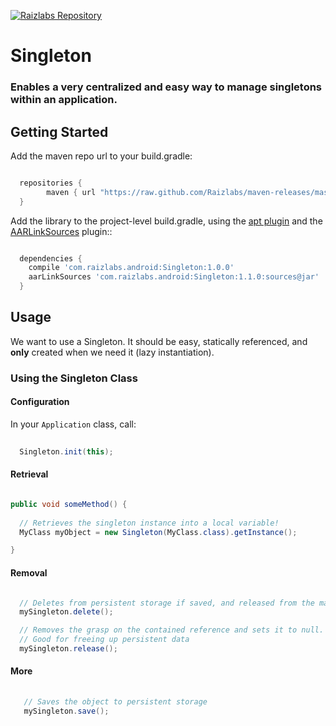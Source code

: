 
[![Raizlabs Repository](http://img.shields.io/badge/Raizlabs%20Repository-1.1.0-blue.svg?style=flat)](https://github.com/Raizlabs/maven-releases)

# Singleton


### Enables a very centralized and easy way to manage singletons within an application.

## Getting Started

Add the maven repo url to your build.gradle:

```groovy

  repositories {
        maven { url "https://raw.github.com/Raizlabs/maven-releases/master/releases" }
  }

```

Add the library to the project-level build.gradle, using the [apt plugin](https://bitbucket.org/hvisser/android-apt) and the 
[AARLinkSources](https://github.com/xujiaao/AARLinkSources) plugin::

```groovy

  dependencies {
    compile 'com.raizlabs.android:Singleton:1.0.0'
    aarLinkSources 'com.raizlabs.android:Singleton:1.1.0:sources@jar'
  }

```

## Usage

We want to use a Singleton. It should be easy, statically referenced, and **only** created when we need it (lazy instantiation).

### Using the Singleton Class

#### Configuration

In your ```Application``` class, call:

```java
 
  Singleton.init(this);

```

#### Retrieval


```java

public void someMethod() {
  
  // Retrieves the singleton instance into a local variable!
  MyClass myObject = new Singleton(MyClass.class).getInstance();

}

```

#### Removal

```java

  // Deletes from persistent storage if saved, and released from the map and current singleton referent
  mySingleton.delete();

  // Removes the grasp on the contained reference and sets it to null. 
  // Good for freeing up persistent data
  mySingleton.release();

```

#### More

```java
  
   // Saves the object to persistent storage
   mySingleton.save();

```

